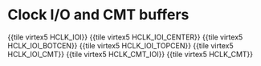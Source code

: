 # Clock I/O and CMT buffers

{{tile virtex5 HCLK_IOI}}
{{tile virtex5 HCLK_IOI_CENTER}}
{{tile virtex5 HCLK_IOI_BOTCEN}}
{{tile virtex5 HCLK_IOI_TOPCEN}}
{{tile virtex5 HCLK_IOI_CMT}}
{{tile virtex5 HCLK_CMT_IOI}}
{{tile virtex5 HCLK_CMT}}
